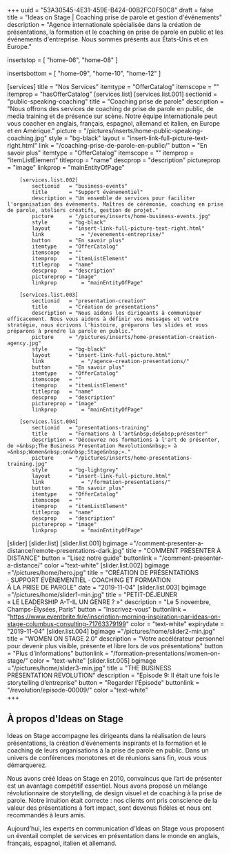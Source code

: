 +++
uuid		= "53A30545-4E31-459E-B424-00B2FC0F50C8"
draft 		= false
title 		= "Ideas on Stage | Coaching prise de parole et gestion d'événements"
description	= "Agence internationale spécialisée dans la création de présentations, la formation et le coaching en prise de parole en public et les événements d'entreprise. Nous sommes présents aux États-Unis et en Europe."

insertstop		= [
	"home-06",
	"home-08"
]

insertsbottom	= [
	"home-09",
	"home-10",
	"home-12"
]

[services]
	title		= "Nos Services"
	itemtype	= "OfferCatalog"
	itemscope	= ""
	itemprop	= "hasOfferCatalog"
	[services.list]
		[services.list.001]
			sectionid	= "public-speaking-coaching"
			title		= "Coaching prise de parole"
			description	= "Nous offrons des services de coaching de prise de parole en public, de media training et de présence sur scène. Notre équipe internationale peut vous coacher en anglais, français, espagnol, allemand et italien, en Europe et en Amérique."
			picture		= "/pictures/inserts/home-public-speaking-coaching.jpg"
			style		= "bg-black"
			layout		= "insert-link-full-picture-text-right.html"
			link			= "/coaching-prise-de-parole-en-public/"
			button		= "En savoir plus"
			itemtype	= "OfferCatalog"
			itemscope	= ""
			itemprop	= "itemListElement"
			titleprop	= "name"
			descprop	= "description"
			pictureprop	= "image"
			linkprop		= "mainEntityOfPage"
			
		[services.list.002]
			sectionid	= "business-events"
			title		= "Support événementiel"
			description	= "Un ensemble de services pour faciliter l'organisation des événements. Maîtres de cérémonie, coaching en prise de parole, ateliers créatifs, gestion de projet."
			picture		= "/pictures/inserts/home-business-events.jpg"
			style		= "bg-black"
			layout		= "insert-link-full-picture-text-right.html"
			link			= "/evenements-entreprise/"
			button		= "En savoir plus"
			itemtype	= "OfferCatalog"
			itemscope	= ""
			itemprop	= "itemListElement"
			titleprop	= "name"
			descprop	= "description"
			pictureprop	= "image"
			linkprop		= "mainEntityOfPage"

		[services.list.003]
			sectionid	= "presentation-creation"
			title		= "Création de présentations"
			description	= "Nous aidons les dirigeants à communiquer efficacement. Nous vous aidons à définir vos messages et votre stratégie, nous écrivons l'histoire, préparons les slides et vous préparons à prendre la parole en public."
			picture		= "/pictures/inserts/home-presentation-creation-agency.jpg"
			style		= "bg-black"
			layout		= "insert-link-full-picture.html"
			link			= "/agence-creation-presentations/"
			button		= "En savoir plus"
			itemtype	= "OfferCatalog"
			itemscope	= ""
			itemprop	= "itemListElement"
			titleprop	= "name"
			descprop	= "description"
			pictureprop	= "image"
			linkprop		= "mainEntityOfPage"
			
		[services.list.004]
			sectionid	= "presentations-training"
			title		= "Formations à l'art&nbsp;de&nbsp;présenter"
			description	= "Découvrez nos formations à l'art de présenter, de «&nbsp;The Business Presentation Revolution&nbsp;» à «&nbsp;Women&nbsp;on&nbsp;Stage&nbsp;»."
			picture		= "/pictures/inserts/home-presentations-training.jpg"
			style		= "bg-lightgrey"
			layout		= "insert-link-full-picture.html"
			link			= "/formation-presentations/"
			button		= "En savoir plus"
			itemtype	= "OfferCatalog"
			itemscope	= ""
			itemprop	= "itemListElement"
			titleprop	= "name"
			descprop	= "description"
			pictureprop	= "image"
			linkprop		= "mainEntityOfPage"
[slider]
	[slider.list]
		[slider.list.001]
			bgimage ="/comment-presenter-a-distance/remote-presentations-dark.jpg"
			title = "COMMENT PRÉSENTER À DISTANCE"
			button = "Lisez notre guide"
			buttonlink = "/comment-presenter-a-distance/"
			color ="text-white"	
		[slider.list.002]
			bgimage ="/pictures/home/hero.jpg"
			title = "CRÉATION DE PRÉSENTATIONS · SUPPORT ÉVÉNEMENTIEL · COACHING ET FORMATION À LA PRISE DE PAROLE"
			date = "2019-11-04"
		[slider.list.003]
			bgimage ="/pictures/home/slider1-min.jpg"
			title = "PETIT-DÉJEUNER<br />« LE LEADERSHIP A-T-IL UN GENRE ? »"
			description = "Le 5 novembre, Champs-Élysées, Paris"
			button = "Inscrivez-vous"
			buttonlink = "https://www.eventbrite.fr/e/inscription-morning-inspiration-par-ideas-on-stage-columbus-consulting-71763379199"
			color = "text-white"
			expirydate = "2019-11-04"
		[slider.list.004]
			bgimage ="/pictures/home/slider2-min.jpg"
			title = "WOMEN ON STAGE 2.0"
			description = "Votre accélérateur personnel pour devenir plus visible, présente et libre lors de vos présentations"
			button = "Plus d'informations"
			buttonlink = "/formation-presentations/women-on-stage/"
			color = "text-white"
		[slider.list.005]
			bgimage ="/pictures/home/slider3-min.jpg"
			title = "THE BUSINESS PRESENTATION REVOLUTION"
			description = "Episode 9: Il était une fois le storytelling d’entreprise"
			button = "Regarder l'Épisode"
			buttonlink = "/revolution/episode-00009/"
			color ="text-white"				
+++

## À propos d'Ideas on Stage

Ideas on Stage accompagne les dirigeants dans la réalisation de leurs présentations, la création d’événements inspirants et la formation et le coaching de leurs organisations à la prise de parole en public. Dans un univers de conférences monotones et de réunions sans fin, vous vous démarquerez.

Nous avons créé Ideas on Stage en 2010, convaincus que l’art de présenter est un avantage compétitif essentiel. Nous avons proposé un mélange révolutionnaire de storytelling, de design visuel et de coaching à la prise de parole. Notre intuition était correcte : nos clients ont pris conscience de la valeur des présentations à fort impact, sont devenus fidèles et nous ont recommandés à leurs amis.

Aujourd’hui, les experts en communication d’Ideas on Stage vous proposent un éventail complet de services en présentation dans le monde en anglais, français, espagnol, italien et allemand.